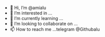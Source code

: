 - 👋 Hi, I’m @amialu
- 👀 I’m interested in ...
- 🌱 I’m currently learning ...
- 💞️ I’m looking to collaborate on ...
- 📫 How to reach me ...telegram @Githubalu

<!---
amialu/amialu is a ✨ special ✨ repository because its `README.md` (this file) appears on your GitHub profile.
You can click the Preview link to take a look at your changes.
--->
